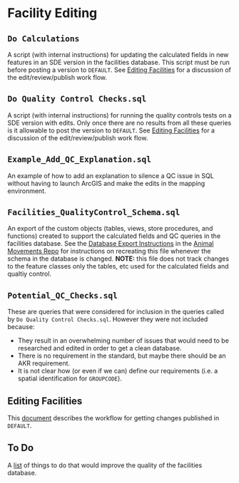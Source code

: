 # Facility Editing

## `Do Calculations`

A script (with internal instructions) for updating the calculated fields
in new features in an SDE version in the facilities database.  This script
must be run before posting a version to `DEFAULT`. See
[Editing Facilities](./Editing%20Facilities.md) for a discussion of the
edit/review/publish work flow.

## `Do Quality Control Checks.sql`

A script (with internal instructions) for running the quality controls tests
on a SDE version with edits.  Only once there are no results from all these
queries is it allowable to post the version to `DEFAULT`. See
[Editing Facilities](./Editing%20Facilities.md) for a discussion of the
edit/review/publish work flow.

## `Example_Add_QC_Explanation.sql`

An example of how to add an explanation to silence a QC issue in SQL without
having to launch ArcGIS and make the edits in the mapping environment.

## `Facilities_QualityControl_Schema.sql`

An export of the custom objects (tables, views, store procedures, and functions)
created to support the calculated fields and QC queries in the facilities
database.  See the
[Database Export Instructions](https://github.com/AKROGIS/AnimalMovement/blob/master/Documentation/Database%20Export%20Instructions.md)
in the [Animal Movements Repo](https://github.com/AKROGIS/AnimalMovement)
for instructions on recreating this file whenever the schema in the database
is changed.  **NOTE:** this file does not track changes to the feature classes
only the tables, etc used for the calculated fields and qualtiy control.

## `Potential_QC_Checks.sql`

These are queries that were considered for inclusion in the queries called by
`Do Quality Control Checks.sql`.  However they were not included because:

* They result in an overwhelming number of issues that would need to be researched
  and edited in order to get a clean database.
* There is no requirement in the standard, but maybe there should be an AKR
  requirement.
* It is not clear how (or even if we can) define our requirements (i.e. a
  spatial identification for `GROUPCODE`).

## Editing Facilities

This [document](./Editing%20Facilities.md)
describes the workflow for getting changes published in
`DEFAULT`.

## To Do

A [list](./To_Do.md) of things to do that would improve the quality of the
facilities database.
